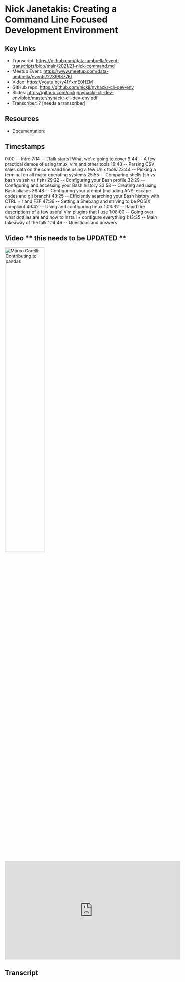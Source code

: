 # Nick Janetakis:  Creating a Command Line Focused Development Environment

## Key Links
- Transcript:  https://github.com/data-umbrella/event-transcripts/blob/main/2021/21-nick-command.md
- Meetup Event:  https://www.meetup.com/data-umbrella/events/273988776/
- Video:   https://youtu.be/y4fYxmE0HZM 
- GitHub repo:  https://github.com/nickjj/nyhackr-cli-dev-env
- Slides:  https://github.com/nickjj/nyhackr-cli-dev-env/blob/master/nyhackr-cli-dev-env.pdf
- Transcriber:  ? [needs a transcriber]

## Resources
- Documentation:   

## Timestamps
0:00 -- Intro
7:14 -- [Talk starts] What we're going to cover
9:44 -- A few practical demos of using tmux, vim and other tools
16:48 -- Parsing CSV sales data on the command line using a few Unix tools
23:44 -- Picking a terminal on all major operating systems
25:55 -- Comparing shells (sh vs bash vs zsh vs fish)
29:22 -- Configuring your Bash profile
32:29 -- Configuring and accessing your Bash history
33:58 -- Creating and using Bash aliases
36:48 -- Configuring your prompt (including ANSI escape codes and git branch)
43:25 -- Efficiently searching your Bash history with CTRL + r and FZF
47:39 -- Setting a Shebang and striving to be POSIX compliant
49:42 -- Using and configuring tmux
1:03:32 -- Rapid fire descriptions of a few useful Vim plugins that I use
1:08:00 -- Going over what dotfiles are and how to install + configure everything
1:13:35 -- Main takeaway of the talk
1:14:46 -- Questions and answers

## Video ** this needs to be UPDATED **

<a href="http://www.youtube.com/watch?feature=player_embedded&v=lHJqOE5j6xE" target="_blank"><img src="http://   .jpg" 
alt="Marco Gorelli: Contributing to pandas" width="50%" /></a>

<iframe width="560" height="315" src="https://www.youtube.com/embed/TVe-uT_So6c" frameborder="0" allow="accelerometer; autoplay; clipboard-write; encrypted-media; gyroscope; picture-in-picture" allowfullscreen></iframe>


## Transcript
